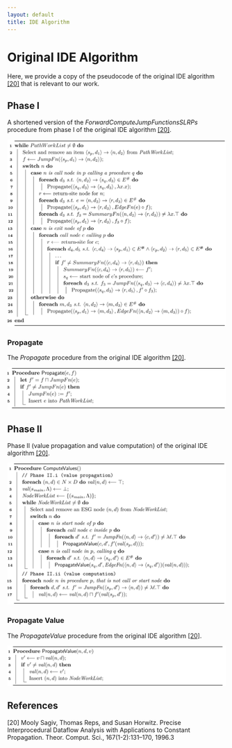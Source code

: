 ```yaml
---
layout: default
title: IDE Algorithm
---
```


# Original IDE Algorithm

Here, we provide a copy of the pseudocode of the original IDE algorithm [[20]](#references) that is relevant to our work.

<!-- <object data="appendix.pdf" width="100%" height="1000px"></object> -->

<!-- ![appendix1](appendix-1.svg) -->
## Phase I

A shortened version of the *ForwardComputeJumpFunctionsSLRPs* procedure from phase I of the original IDE algorithm [[20]](#references).

![forward compute jumpfunctions SLRPs](img/fcjfslrps-1.svg)

### Propagate

The *Propagate* procedure from the original IDE algorithm [[20]](#references).

![propagate](img/propagate-alg-1.svg)

## Phase II

Phase II (value propagation and value computation) of the original IDE algorithm [[20]](#references).

![phase-II](img/phase2-1.svg)

### Propagate Value

The *PropagateValue* procedure from the original IDE algorithm [[20]](#references).

![propagate-value](img/prop-value-1.svg)

## References

[20] Mooly Sagiv, Thomas Reps, and Susan Horwitz. Precise Interprocedural Dataflow Analysis with Applications to Constant Propagation. Theor. Comput. Sci., 167(1-2):131–170, 1996.3
